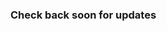 ### Check back soon for updates


<!--
**awhicks/awhicks** is a ✨ _special_ ✨ repository because its `README.md` (this file) appears on your GitHub profile.

Here are some ideas to get you started:

- 🔭 I’m currently working on ...
- 🌱 I’m currently learning ...
- 👯 I’m looking to collaborate on ...
- 🤔 I’m looking for help with ...
- 💬 Ask me about ...
- 📫 How to reach me: ...
- 😄 Pronouns: ...
- ⚡ Fun fact: ...

![Github Stats](https://github-readme-stats.vercel.app/api?username=awhicks&count_private=true)

![Top Langs](https://github-readme-stats.vercel.app/api/top-langs/?username=awhicks)

[![trophy](https://github-profile-trophy.vercel.app/?username=awhicks)](https://github.com/ryo-ma/github-profile-trophy)

-->

